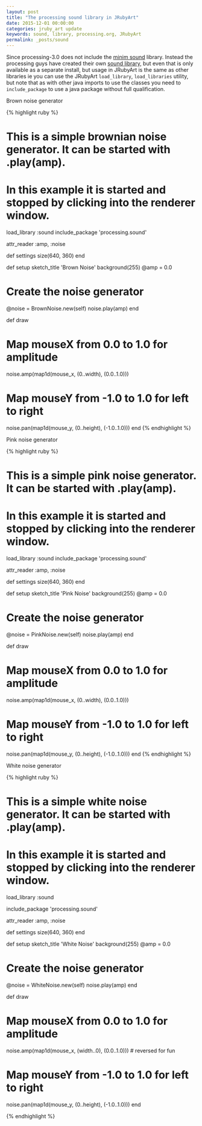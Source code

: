 ```yaml
---
layout: post
title: "The processing sound library in JRubyArt"
date: 2015-12-01 00:00:00
categories: jruby_art update
keywords: sound, library, processing.org, JRubyArt
permalink: _posts/sound
---
```


Since processing-3.0 does not include the [minim sound][minim] library. Instead the processing guys have created their own [sound library][sound], but even that is only available as a separate install, but usage in JRubyArt is the same as other libraries ie you can use the JRubyArt `load_library`, `load_libraries` utility, but note that as with other java imports to use the classes you need to `include_package` to use a java package without full qualification.

Brown noise generator

{% highlight ruby %}
# This is a simple brownian noise generator. It can be started with .play(amp).
# In this example it is started and stopped by clicking into the renderer window.
load_library :sound
include_package 'processing.sound'

attr_reader :amp, :noise

def settings
  size(640, 360)
end

def setup
  sketch_title 'Brown Noise'
  background(255)
  @amp = 0.0
  # Create the noise generator
  @noise = BrownNoise.new(self)
  noise.play(amp)
end      

def draw
  # Map mouseX from 0.0 to 1.0 for amplitude
  noise.amp(map1d(mouse_x, (0..width), (0.0..1.0)))
  # Map mouseY from -1.0 to 1.0 for left to right
  noise.pan(map1d(mouse_y, (0..height), (-1.0..1.0)))
end
{% endhighlight %}

Pink noise generator

{% highlight ruby %}
# This is a simple pink noise generator. It can be started with .play(amp).
# In this example it is started and stopped by clicking into the renderer window.
load_library :sound
include_package 'processing.sound'

attr_reader :amp, :noise

def settings
  size(640, 360)
end

def setup
  sketch_title 'Pink Noise'
  background(255)
  @amp = 0.0
  # Create the noise generator
  @noise = PinkNoise.new(self)
  noise.play(amp)
end      

def draw
  # Map mouseX from 0.0 to 1.0 for amplitude
  noise.amp(map1d(mouse_x, (0..width), (0.0..1.0)))
  # Map mouseY from -1.0 to 1.0 for left to right
  noise.pan(map1d(mouse_y, (0..height), (-1.0..1.0)))
end
{% endhighlight %}

White noise generator

{% highlight ruby %}
# This is a simple white noise generator. It can be started with .play(amp).
# In this example it is started and stopped by clicking into the renderer window.
load_library :sound

include_package 'processing.sound'

attr_reader :amp, :noise

def settings
  size(640, 360)
end

def setup
  sketch_title 'White Noise'
  background(255)
  @amp = 0.0
  # Create the noise generator
  @noise = WhiteNoise.new(self)
  noise.play(amp)
end      

def draw
  # Map mouseX from 0.0 to 1.0 for amplitude
  noise.amp(map1d(mouse_x, (width..0), (0.0..1.0))) # reversed for fun
  # Map mouseY from -1.0 to 1.0 for left to right
  noise.pan(map1d(mouse_y, (0..height), (-1.0..1.0)))
end

{% endhighlight %}

[sound]:https://processing.org/reference/libraries/sound/index.html
[minim]:http://code.compartmental.net/minim